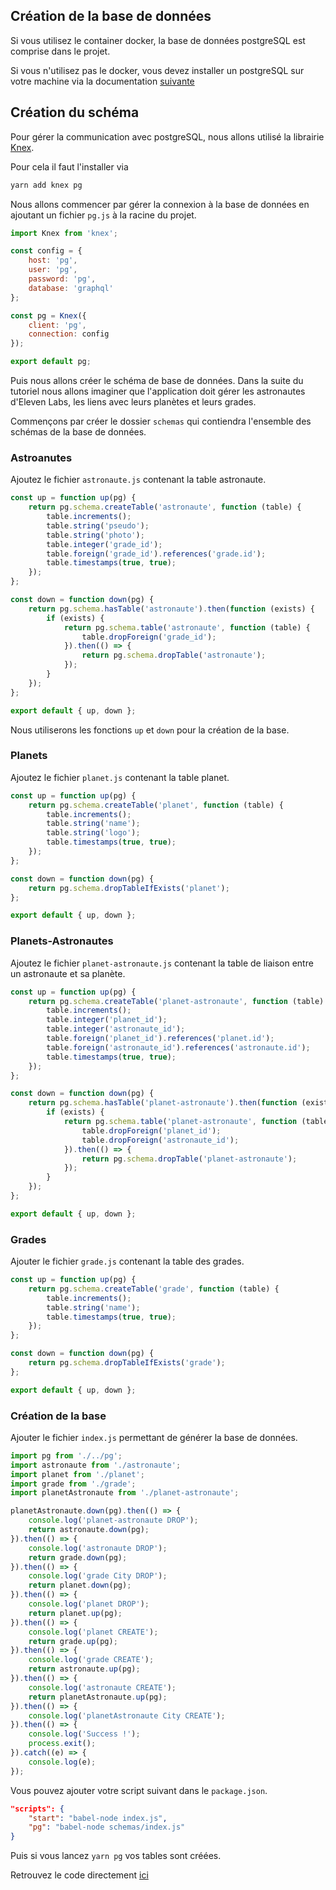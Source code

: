 ## Création de la base de données

Si vous utilisez le container docker, la base de données postgreSQL est comprise dans le projet.

Si vous n'utilisez pas le docker, vous devez installer un postgreSQL sur votre machine via la documentation [suivante](https://www.postgresql.org/download/)

## Création du schéma

Pour gérer la communication avec postgreSQL, nous allons utilisé la librairie [Knex](http://knexjs.org/).

Pour cela il faut l'installer via

```bash
yarn add knex pg
```

Nous allons commencer par gérer la connexion à la base de données en ajoutant un fichier `pg.js` à la racine du projet.

```javascript
import Knex from 'knex';

const config = {
    host: 'pg',
    user: 'pg',
    password: 'pg',
    database: 'graphql'
};

const pg = Knex({
    client: 'pg',
    connection: config
});

export default pg;
```

Puis nous allons créer le schéma de base de données. Dans la suite du tutoriel nous allons imaginer que l'application doit gérer les astronautes d'Eleven Labs, les liens avec leurs planètes et leurs grades.

Commençons par créer le dossier `schemas` qui contiendra l'ensemble des schémas de la base de données.

### Astroanutes

Ajoutez le fichier `astronaute.js` contenant la table astronaute.

```javascript
const up = function up(pg) {
    return pg.schema.createTable('astronaute', function (table) {
        table.increments();
        table.string('pseudo');
        table.string('photo');
        table.integer('grade_id');
        table.foreign('grade_id').references('grade.id');
        table.timestamps(true, true);
    });
};

const down = function down(pg) {
    return pg.schema.hasTable('astronaute').then(function (exists) {
        if (exists) {
            return pg.schema.table('astronaute', function (table) {
                table.dropForeign('grade_id');
            }).then(() => {
                return pg.schema.dropTable('astronaute');
            });
        }
    });
};

export default { up, down };
```

Nous utiliserons les fonctions `up` et `down` pour la création de la base.

### Planets

Ajoutez le fichier `planet.js` contenant la table planet.

```javascript
const up = function up(pg) {
    return pg.schema.createTable('planet', function (table) {
        table.increments();
        table.string('name');
        table.string('logo');
        table.timestamps(true, true);
    });
};

const down = function down(pg) {
    return pg.schema.dropTableIfExists('planet');
};

export default { up, down };
```

### Planets-Astronautes

Ajoutez le fichier `planet-astronaute.js` contenant la table de liaison entre un astronaute et sa planète.

```javascript
const up = function up(pg) {
    return pg.schema.createTable('planet-astronaute', function (table) {
        table.increments();
        table.integer('planet_id');
        table.integer('astronaute_id');
        table.foreign('planet_id').references('planet.id');
        table.foreign('astronaute_id').references('astronaute.id');
        table.timestamps(true, true);
    });
};

const down = function down(pg) {
    return pg.schema.hasTable('planet-astronaute').then(function (exists) {
        if (exists) {
            return pg.schema.table('planet-astronaute', function (table) {
                table.dropForeign('planet_id');
                table.dropForeign('astronaute_id');
            }).then(() => {
                return pg.schema.dropTable('planet-astronaute');
            });
        }
    });
};

export default { up, down };
```

### Grades

Ajouter le fichier `grade.js` contenant la table des grades.

```javascript
const up = function up(pg) {
    return pg.schema.createTable('grade', function (table) {
        table.increments();
        table.string('name');
        table.timestamps(true, true);
    });
};

const down = function down(pg) {
    return pg.schema.dropTableIfExists('grade');
};

export default { up, down };
```

### Création de la base

Ajouter le fichier `index.js` permettant de générer la base de données.

```javascript
import pg from './../pg';
import astronaute from './astronaute';
import planet from './planet';
import grade from './grade';
import planetAstronaute from './planet-astronaute';

planetAstronaute.down(pg).then(() => {
    console.log('planet-astronaute DROP');
    return astronaute.down(pg);
}).then(() => {
    console.log('astronaute DROP');
    return grade.down(pg);
}).then(() => {
    console.log('grade City DROP');
    return planet.down(pg);
}).then(() => {
    console.log('planet DROP');
    return planet.up(pg);
}).then(() => {
    console.log('planet CREATE');
    return grade.up(pg);
}).then(() => {
    console.log('grade CREATE');
    return astronaute.up(pg);
}).then(() => {
    console.log('astronaute CREATE');
    return planetAstronaute.up(pg);
}).then(() => {
    console.log('planetAstronaute City CREATE');
}).then(() => {
    console.log('Success !');
    process.exit();
}).catch((e) => {
    console.log(e);
});
```

Vous pouvez ajouter votre script suivant dans le `package.json`.

```json
"scripts": {
    "start": "babel-node index.js",
    "pg": "babel-node schemas/index.js"
}
```

Puis si vous lancez `yarn pg` vos tables sont créées.

Retrouvez le code directement [ici](https://github.com/duck-invaders/graphql-apollo/tree/codelabs-step2)
